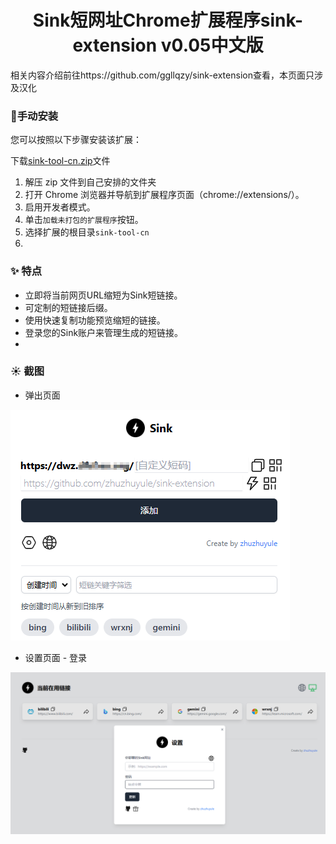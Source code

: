 <h1 align="center">Sink短网址Chrome扩展程序sink-extension v0.05中文版</h1>
相关内容介绍前往https://github.com/ggllqzy/sink-extension查看，本页面只涉及汉化

### 🚀手动安装
您可以按照以下步骤安装该扩展：

下载[sink-tool-cn.zip](https://github.com/aabacada/sink-extension-cn/releases/tag/v0.0.5-cn)文件
1. 解压 zip 文件到自己安排的文件夹
2. 打开 Chrome 浏览器并导航到扩展程序页面（chrome://extensions/）。
3. 启用开发者模式。
4. 单击`加载未打包的扩展程序`按钮。
5. 选择扩展的根目录`sink-tool-cn`
6. 

### ✨ 特点
* 立即将当前网页URL缩短为Sink短链接。
* 可定制的短链接后缀。
* 使用快速复制功能预览缩短的链接。
* 登录您的Sink账户来管理生成的短链接。
* 

### ☀️ 截图
* 弹出页面
  
![tanchuang](./doc/tanchuang.png)

* 设置页面 - 登录
  
![shezhi](./doc/shezhi.png)



